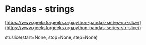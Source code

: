 # Pandas - strings

[https://www.geeksforgeeks.org/python-pandas-series-str-slice/](https://www.geeksforgeeks.org/python-pandas-series-str-slice/)

str.slice(start=None, stop=None, step=None)
